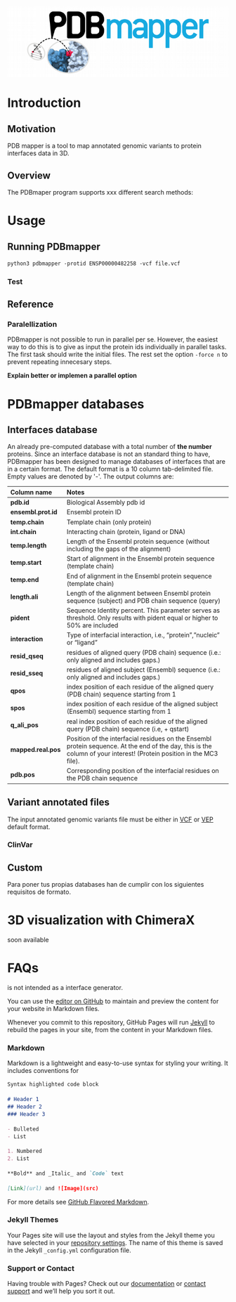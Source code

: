 <img src= "./pics/Convoluto/LogoPDBcopy2.png" width = "600" heigh = "300">

# Introduction

## Motivation
PDB mapper is a tool to map annotated genomic variants to protein interfaces data in 3D.

## Overview
The PDBmaper program supports xxx different search methods:

# Usage

## Running PDBmapper

```markdown
python3 pdbmapper -protid ENSP00000482258 -vcf file.vcf 
```
### Test

<!-- More details in ./test -->

## Reference

<!-- | Setup   | Command             | Notes
| :------ | :------------------ | :---------
| install | `pip install pdbmapper`  | -->

<!-- | Creating a CLI | Command                | Notes
| :--------------| :--------------------- | :---------
| import         | `import fire`          |
| Call           | `fire.Fire()`          | Turns the current module into a Fire CLI.
| Call           | `fire.Fire(component)` | Turns `component` into a Fire CLI. -->

<!-- Using a CLI                                     | Command                                 | Notes
:---------------------------------------------- | :-------------------------------------- | :----
[Help](docs/using-cli.md#help-flag)             | `command --help` or `command -- --help` |
[REPL](docs/using-cli.md#interactive-flag)      | `command -- --protid`                   | Protein id ensembl.
[Separator](docs/using-cli.md#separator-flag)   | `command -- --separator=X`              | Sets the separator to `X`. The default separator is `-`.
[Completion](docs/using-cli.md#completion-flag) | `command -- --completion [shell]`       | Generates a completion script for the CLI.
[Trace](docs/using-cli.md#trace-flag)           | `command -- --trace`                    | Gets a Fire trace for the command.
[Verbose](docs/using-cli.md#verbose-flag)       | `command -- --verbose`                  | -->

### Paralellization

PDBmapper is not possible to run in parallel per se. However, the easiest way to do this is to give as input the protein ids individually in parallel tasks. The first task should write the initial files. The rest set the option `-force n` to prevent repeating innecesary steps. 

**Explain better or implemen a parallel option** 

# PDBmapper databases

## Interfaces database

An already pre-computed database with a total number of **the number** proteins. Since an interface database is not an standard thing to  have, PDBmapper has been designed to manage databases of interfaces that are in a certain format. The default format is a 10 column tab-delimited file. Empty values are denoted by '-'. The output columns are: 

| Column name         | Notes                                                                                                                                                                 |
| :--------------     | :---------------------                                                                                                                                                |
| **pdb.id**          | Biological Assembly pdb id                                                                                                                                            |
| **ensembl.prot.id** | Ensembl protein ID                                                                                                                                                    |
| **temp.chain**      | Template chain (only protein)                                                                                                                                         |
| **int.chain**       | Interacting chain (protein, ligand or DNA)                                                                                                                            |
| **temp.length**     | Length of the Ensembl protein sequence (without including the gaps of the alignment)                                                                                  |
| **temp.start**      | Start of alignment in the Ensembl protein sequence (template chain)                                                                                                   |
| **temp.end**        | End of alignment in the Ensembl protein sequence (template chain)                                                                                                     |
| **length.ali**      | Length of the alignment between Ensembl protein sequence (subject) and PDB chain sequence (query)                                                                     |
| **pident**          | Sequence Identity percent. This parameter serves as threshold. Only results with pident equal or higher to 50% are included                                           |
| **interaction**     | Type of interfacial interaction, i.e., “protein”,”nucleic” or “ligand”                                                                                                |
| **resid_qseq**      | residues of aligned query (PDB chain) sequence (i.e.: only aligned and includes gaps.)                                                                                |
| **resid_sseq**      | residues of aligned subject (Ensembl) sequence (i.e.: only aligned and includes gaps.)                                                                                |
| **qpos**            | index position of each residue of the aligned query (PDB chain) sequence starting from 1                                                                              |
| **spos**            | index position of each residue of the aligned subject (Ensembl) sequence starting from 1                                                                              |
| **q_ali_pos**       | real index position of each residue of the aligned query (PDB chain) sequence (i.e, + qstart)                                                                         |
| **mapped.real.pos** | Position of the interfacial residues on the Ensembl protein sequence. At the end of the day, this is the column of your interest! (Protein position in the MC3 file). |
| **pdb.pos**         | Corresponding position of the interfacial residues on the PDB chain sequence                                                                                          |

## Variant annotated files

The input annotated genomic variants file must be either in [VCF](https://en.wikipedia.org/wiki/Variant_Call_Format) or [VEP](https://www.ensembl.org/info/docs/tools/vep/vep_formats.html#defaultout) default format. 

### ClinVar

## Custom

Para poner tus propias databases han de cumplir con los siguientes requisitos de formato. 


# 3D visualization with ChimeraX

soon available

# FAQs

is not intended as a interface generator. 


You can use the [editor on GitHub](https://github.com/vicruiser/PDBmapper/edit/master/README.md) to maintain and preview the content for your website in Markdown files.

Whenever you commit to this repository, GitHub Pages will run [Jekyll](https://jekyllrb.com/) to rebuild the pages in your site, from the content in your Markdown files.

### Markdown

Markdown is a lightweight and easy-to-use syntax for styling your writing. It includes conventions for

```markdown
Syntax highlighted code block

# Header 1
## Header 2
### Header 3

- Bulleted
- List

1. Numbered
2. List

**Bold** and _Italic_ and `Code` text

[Link](url) and ![Image](src)
```

For more details see [GitHub Flavored Markdown](https://guides.github.com/features/mastering-markdown/).

### Jekyll Themes

Your Pages site will use the layout and styles from the Jekyll theme you have selected in your [repository settings](https://github.com/vicruiser/PDBmapper/settings). The name of this theme is saved in the Jekyll `_config.yml` configuration file.

### Support or Contact

Having trouble with Pages? Check out our [documentation](https://help.github.com/categories/github-pages-basics/) or [contact support](https://github.com/contact) and we’ll help you sort it out.

